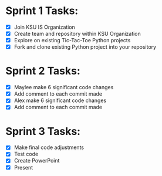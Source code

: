 # Sprint 1 Tasks:
- [X] Join KSU IS Organization
- [X] Create team and repository within KSU Organization
- [X] Explore on existing Tic-Tac-Toe Python projects
- [X] Fork and clone existing Python project into your repository

# Sprint 2 Tasks:
- [X] Maylee make 6 significant code changes
- [X] Add comment to each commit made
- [X] Alex make 6 significant code changes
- [X] Add comment to each commit made

# Sprint 3 Tasks:
- [X] Make final code adjustments
- [X] Test code
- [X] Create PowerPoint
- [X] Present
